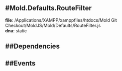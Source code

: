
#Mold.Defaults.RouteFilter
---------------------------------------

__file__: /Applications/XAMPP/xamppfiles/htdocs/Mold Git Checkout/MoldJS/Mold/Defaults/RouteFilter.js  
__dna__: static  


	






##Dependencies
--------------



##Events
--------------






 

 


 



		
